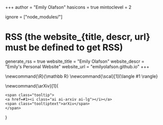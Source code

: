 <!--
Add here global page variables to use throughout your website.
-->
+++
author = "Emily Olafson"
hasicons = true
mintoclevel = 2

ignore = ["node_modules/"]

# RSS (the website_{title, descr, url} must be defined to get RSS)
generate_rss = true
website_title = "Emily Olafson"
website_descr = "Emily's Personal Website"
website_url   = "emilyolafson.github.io"
+++

<!--
Add here global latex commands to use throughout your pages.
-->
\newcommand{\R}{\mathbb R}
\newcommand{\scal}[1]{\langle #1 \rangle}

\newcommand{\arXiv}[1]{
~~~
<span class="tooltip">
<a href=#1><i class="ai ai-arxiv ai-lg"></i></a>
<span class="tooltiptext">arXiv</span>
</span>
~~~
}
